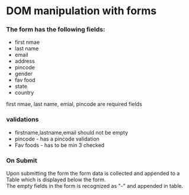 #  DOM manipulation with forms

### The form has the following fields:
* first nmae
* last name
* email
* address
* pincode
* gender
* fav food
* state
* country

first nmae, last name, emial, pincode are required fields

### validations
* firstname,lastname,email should not be empty
* pincode - has a pincode validation
* Fav foods - has to be min 3 checked

### On Submit
Upon submitting the form the form data is collected and appended to a Table which is displayed below the form.  
The empty fields in the form is recognized as "-" and appended in table.


